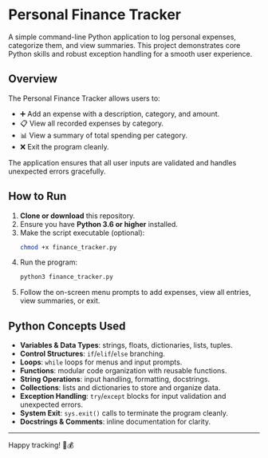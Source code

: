 # Personal Finance Tracker

A simple command-line Python application to log personal expenses, categorize them, and view summaries. This project demonstrates core Python skills and robust exception handling for a smooth user experience.

## Overview
The Personal Finance Tracker allows users to:
- ➕ Add an expense with a description, category, and amount.
- 📋 View all recorded expenses by category.
- 📊 View a summary of total spending per category.
- ❌ Exit the program cleanly.

The application ensures that all user inputs are validated and handles unexpected errors gracefully.

## How to Run
1. **Clone or download** this repository.
2. Ensure you have **Python 3.6 or higher** installed.
3. Make the script executable (optional):
   ```bash
   chmod +x finance_tracker.py
   ```
4. Run the program:
   ```bash
   python3 finance_tracker.py
   ```
5. Follow the on-screen menu prompts to add expenses, view all entries, view summaries, or exit.

## Python Concepts Used
- **Variables & Data Types**: strings, floats, dictionaries, lists, tuples.
- **Control Structures**: `if`/`elif`/`else` branching.
- **Loops**: `while` loops for menus and input prompts.
- **Functions**: modular code organization with reusable functions.
- **String Operations**: input handling, formatting, docstrings.
- **Collections**: lists and dictionaries to store and organize data.
- **Exception Handling**: `try`/`except` blocks for input validation and unexpected errors.
- **System Exit**: `sys.exit()` calls to terminate the program cleanly.
- **Docstrings & Comments**: inline documentation for clarity.

---

Happy tracking! 💼💰
